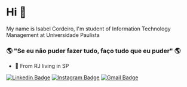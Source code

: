 # Hi 👋

My name is Isabel Cordeiro, I'm student of Information Technology Management at Universidade Paulista


### 🌎 "Se eu não puder fazer tudo, faço tudo que eu puder" 🌎

- 📍 From RJ living in SP


[![Linkedin Badge](https://img.shields.io/badge/-isah-blue?style=flat-square&logo=Linkedin&logoColor=white&link=https://https://www.linkedin.com/in/isabel-cordeiro-186539178/)](https://www.linkedin.com/in/isabel-cordeiro-186539178/)
[![Instagram Badge](https://img.shields.io/badge/-lebasi_cordeiro-purple?style=flat-square&logo=instagram&logoColor=white&link=https://instagram.com/kanna6501/)](https://www.instagram.com/lebasi_cordeiro/)
[![Gmail Badge](https://img.shields.io/badge/-isabelcordeiro1230@gmail.com-#fff?style=flat-square&logo=Gmail&logoColor=white&link=mailto:disabelcordeiro1230@gmail.com)](mailto:isabelcordeiro1230@gmail.com)
